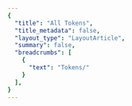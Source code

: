```yaml
---
{
  "title": "All Tokens",
  "title_metadata": false,
  "layout_type": "LayoutArticle",
  "summary": false,
  "breadcrumbs": [
    {
      "text": "Tokens/"
    }
  ],
}
---
```

<cdr-doc-table-of-contents-shell parentSelector='h2' childSelector='h3'>

<tokens-page />

</cdr-doc-table-of-contents-shell>

